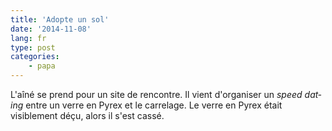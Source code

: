 ```yaml
---
title: 'Adopte un sol'
date: '2014-11-08'
lang: fr
type: post
categories:
    - papa
---
```


L'aîné se prend pour un site de rencontre. Il vient d'organiser un <em lang="en">speed dating</em> entre un verre en Pyrex et le carrelage. Le verre en Pyrex était visiblement déçu, alors il s'est cassé.
